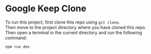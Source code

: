 # Google Keep Clone
To run this project, first clone this repo using ``git clone``. <br>
Then move to the project directory where you have cloned this repo. <br>
Then open a terminal in the current directory and run the following command:

```
npm run dev
```
